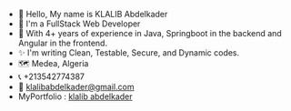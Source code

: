 - 👋 Hello, My name is KLALIB Abdelkader
- 👀 I'm a FullStack Web Developer
- 👀 With 4+ years of experience in Java, Springboot in the backend and Angular in the frontend. 
- ✨ I'm writing Clean, Testable, Secure, and Dynamic codes.
- 🗺️ Medea, Algeria
- 📞 +213542774387
- 📧 klalibabdelkader@gmail.com 
- MyPortfolio : [klalib abdelkader](https://klalib-abdelkader.web.app/en/)
<!---
aekkader/aekkader is a ✨ special ✨ repository because its `README.md` (this file) appears on your GitHub profile.
You can click the Preview link to take a look at your changes.
--->
